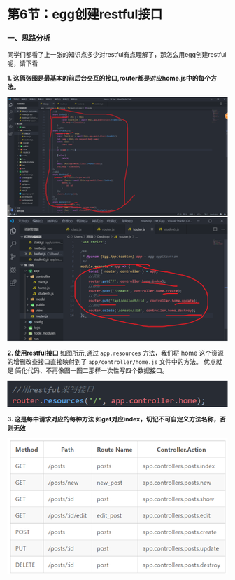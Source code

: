 # 第6节：egg创建restful接口

### 一、思路分析

同学们都看了上一张的知识点多少对restful有点理解了，那怎么用egg创建restful呢，请下看

**1. 这俩张图是最基本的前后台交互的接口,router都是对应home.js中的每个方法。**

![10061a](../images/1006_1a.png)
![10-06-01b](../images/1006_1b.png)

**2. 使用restful接口**
    如图所示,通过 ``app.resources`` 方法，我们将 home 这个资源的增删改查接口直接映射到了 ``app/controller/home.js`` 文件中的方法。
    优点就是  简化代码、不再像图一图二那样一次性写四个数据接口。

![10-06-01c](../images/1006_1c.png)

**3. 这是每中请求对应的每种方法 如get对应index，切记不可自定义方法名称，否则无效**

![10-06-01d](../images/1006_1d.png)

